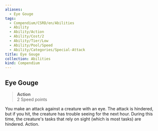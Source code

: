 ```yaml
---
aliases:
  - Eye Gouge
tags:
  - Compendium/CSRD/en/Abilities
  - Ability
  - Ability/Action
  - Ability/Cost/2
  - Ability/Tier/Low
  - Ability/Pool/Speed
  - Ability/Categories/Special-Attack
title: Eye Gouge
collection: Abilities
kind: Compendium
---
```

## Eye Gouge  
>**Action**  
>2 Speed points
  
You make an attack against a creature with an eye. The attack is hindered, but if you hit, the creature has trouble seeing for the next hour. During this time, the creature's tasks that rely on sight (which is most tasks) are hindered. Action.